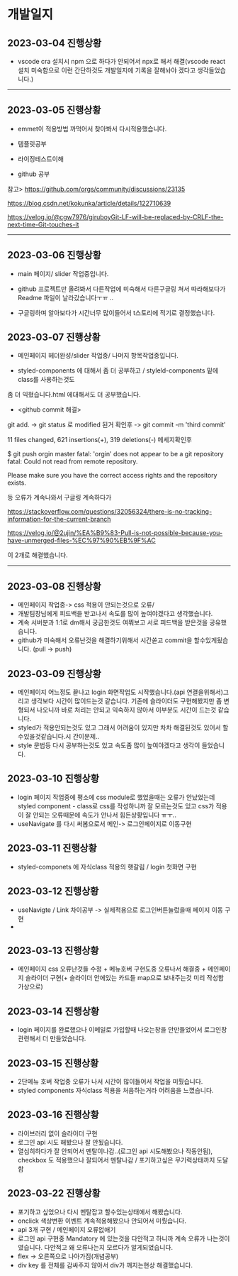 
# 개발일지

## 2023-03-04 진행상황 

- vscode cra 설치시 npm 으로 하다가 안되어서 npx로 해서 해결(vscode react설치 미숙함으로 이런 간단하것도 개발일지에 기록을 잘해놔야 겠다고 생각들었습니다.)

---
## 2023-03-05 진행상황 

- emmet이 적용방법 까먹어서 찾아봐서 다시적용했습니다.

- 템플릿공부

- 라이징테스트이해

- github 공부

참고> https://github.com/orgs/community/discussions/23135

https://blog.csdn.net/kokunka/article/details/122710639

https://velog.io/@cgw7976/giruboyGit-LF-will-be-replaced-by-CRLF-the-next-time-Git-touches-it

---
## 2023-03-06 진행상황 

- main 페이지/ slider 작업중입니다.

- github 프로젝트만 올려봐서 다른작업에 미숙해서 다른구글링 쳐서 따라해보다가 Readme 파일이 날라갔습니다ㅜㅠ ..

- 구글링하며 알아보다가 시간너무 많이들어서 t스토리에 적기로 결정했습니다. 



## 2023-03-07 진행상황

- 메인페이지 헤더완성/slider 작업중/ 나머지 항목작업중입니다.

- styled-components 에 대해서 좀 더 공부하고 / styleld-components 밑에 class를 사용하는것도

좀 더 익혔습니다.html 에대해서도 더 공부했습니다.

- <github commit 해결>

git add. -> git status 로 modified 된거 확인후 -> git commit -m 'third commit' 

 11 files changed, 621 insertions(+), 319 deletions(-) 메세지확인후 

$ git push orgin master
fatal: 'orgin' does not appear to be a git repository
fatal: Could not read from remote repository.

Please make sure you have the correct access rights
and the repository exists. 

등 오류가 계속나와서 구글링 계속하다가 

https://stackoverflow.com/questions/32056324/there-is-no-tracking-information-for-the-current-branch

https://velog.io/@2ujin/%EA%B9%83-Pull-is-not-possible-because-you-have-unmerged-files-%EC%97%90%EB%9F%AC

이 2개로 해결했습니다.

---
## 2023-03-08 진행상황

- 메인페이지 작업중-> css 적용이 안되는것으로 오류/ 
- 개발팀장님에게 피드백을 받고나서 속도를 많이 높여야겠다고 생각했습니다.
- 계속 서버분과 1:1로 dm해서 궁금한것도 여쭤보고 서로 피드백을 받은것을 공유했습니다.
- github가 미숙해서 오류난것을 해결하기위해서 시간쏟고 commit을 할수있게됬습니다. (pull -> push)


## 2023-03-09 진행상황
- 메인페이지 어느정도 끝나고 login 화면작업도 시작했습니다.(api 연결을위해서)그리고 생각보다 시간이 많이드는것 같습니다. 
기존에 슬라이더도 구현해봤지만 좀 변형되서 나오니까 바로 처리는 안되고 익숙하지 않아서 이부분도 시간이 드는것 같습니다.
- styled가 적용안되는것도 있고 그래서 어려움이 있지만 차차 해결된것도 있어서 할수있을것같습니다.시  간이문제..
- style 문법등 다시 공부하는것도 있고 속도좀 많이 높여야겠다고 생각이 들었습니다.


## 2023-03-10 진행상황 
- login 페이지 작업중에 평소에 css module로 했었을때는 오류가 안났었는데 styled component - class로 css를 작성하니까 잘 모르는것도 있고 css가 적용이 잘 안되는 오류때문에 속도가 안나서 힘든상황입니다 ㅠㅜ..
- useNavigate 를 다시 써봄으로서 메인-> 로그인페이지로 이동구현

## 2023-03-11 진행상황
- styled-componets 에 자식class 적용의 햇갈림 / login 첫화면 구현
## 2023-03-12 진행상황
- useNavigte / Link 차이공부 -> 실제적용으로 로그인버튼눌렀을때 페이지 이동 구현
- 
## 2023-03-13 진행상황
- 메인페이지 css 오류난것들 수정 + 메뉴호버 구현도중 오류나서 해결중 + 메인페이지 슬라이더 구현(+ 슬라이더 안에있는 카드들 map으로 보내주는것 미리 작성함 가상으로)


## 2023-03-14 진행상황
- login 페이지를 완료했으나 이메일로 가입할때 나오는창을 안만들었어서 로그인창 관련해서 더 만들었습니다.


## 2023-03-15 진행상황
- 2단메뉴 호버 작업중 오류가 나서 시간이 많이들어서 작업을 미뤘습니다.
- styled components 자식class 적용을 처음하는거라 어려움을 느꼈습니다.

## 2023-03-16 진행상황
- 라이브러리 없이 슬라이더 구현
- 로그인 api 시도 해봤으나 잘 안됬습니다.
- 열심히하다가 잘 안되어서 멘탈이나감..(로그인 api 시도해봤으나 작동안됨), checkbox 도 적용했으나 잘되어서 멘탈나감 / 포기하고싶은 무기력상태까지 도달함
## 2023-03-22 진행상황
- 포기하고 싶었으나 다시 멘탈잡고 할수있는상태에서 해봤습니다.
- onclick 색상변환 이벤트 계속적용해봤으나 안되어서 미뤘습니다.
- api 3개 구현  / 메인페이지 오류없애기 
- 로그인 api 구현중 Mandatory 에 있는것을 다안적고 하니까 계속 오류가 나는것이였습니다. 다안적고 왜 오류나는지 모르다가 알게되었습니다.
- flex -> 오른쪽으로 나아가짐(개념공부)
- div key 를 전체를 감싸주지 않아서 div가 깨지는현상 해결했습니다.
